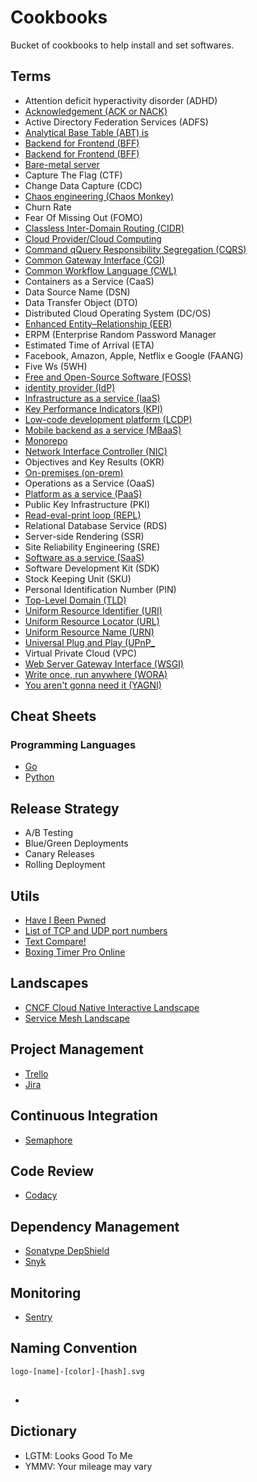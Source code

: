 # Cookbooks

<!--
1. https://www.linkedin.com/learning/learning-javascript-debugging-2/welcome
2. https://www.linkedin.com/learning/software-design-from-requirements-to-release/going-from-requirements-to-release
3. https://www.linkedin.com/learning/programming-foundations-beyond-the-fundamentals/broadening-your-knowledge-of-programming-fundamentals

https://www.linkedin.com/learning/web-components-and-modularization-practical-approaches/components-for-the-web
-->

Bucket of cookbooks to help install and set softwares.

## Terms

- Attention deficit hyperactivity disorder (ADHD)
- [Acknowledgement (ACK or NACK)](https://en.wikipedia.org/wiki/Acknowledgement_(data_networks))
- Active Directory Federation Services (ADFS)
- [Analytical Base Table (ABT) is](https://en.wikipedia.org/wiki/Analytical_base_table)
- [Backend for Frontend (BFF)](https://samnewman.io/patterns/architectural/bff/)
- [Backend for Frontend (BFF)](https://samnewman.io/patterns/architectural/bff/)
- [Bare-metal server](https://en.wikipedia.org/wiki/Bare-metal_server)
- Capture The Flag (CTF)
- Change Data Capture (CDC)
- [Chaos engineering (Chaos Monkey)](https://en.wikipedia.org/wiki/Chaos_engineering)
- Churn Rate
- Fear Of Missing Out (FOMO)
- [Classless Inter-Domain Routing (CIDR)](https://en.wikipedia.org/wiki/Classless_Inter-Domain_Routing)
- [Cloud Provider/Cloud Computing](https://en.wikipedia.org/wiki/Cloud_computing)
- [Command qQuery Responsibility Segregation (CQRS)](https://en.wikipedia.org/wiki/Command%E2%80%93query_separation#Command_query_responsibility_segregation)
- [Common Gateway Interface (CGI)](https://en.wikipedia.org/wiki/Common_Gateway_Interface)
- [Common Workflow Language (CWL)](https://www.commonwl.org/)
- Containers as a Service (CaaS)
- Data Source Name (DSN)
- Data Transfer Object (DTO)
- Distributed Cloud Operating System (DC/OS)
- [Enhanced Entity–Relationship (EER)](https://en.wikipedia.org/wiki/Enhanced_entity%E2%80%93relationship_model)
- ERPM (Enterprise Random Password Manager
- Estimated Time of Arrival (ETA)
- Facebook, Amazon, Apple, Netflix e Google (FAANG)
- Five Ws (5WH)
- [Free and Open-Source Software (FOSS)](https://en.wikipedia.org/wiki/Free_and_open-source_software)
- [identity provider (IdP)](https://en.wikipedia.org/wiki/Identity_provider)
- [Infrastructure as a service (IaaS)](https://en.wikipedia.org/wiki/Infrastructure_as_a_service)
- [Key Performance Indicators (KPI)](https://en.wikipedia.org/wiki/Performance_indicator)
- [Low-code development platform (LCDP)](https://en.wikipedia.org/wiki/Low-code_development_platform)
- [Mobile backend as a service (MBaaS)](https://en.wikipedia.org/wiki/Mobile_backend_as_a_service)
- [Monorepo](https://en.wikipedia.org/wiki/Monorepo)
- [Network Interface Controller (NIC)](https://en.wikipedia.org/wiki/Network_interface_controller)
- Objectives and Key Results (OKR)
- [On-premises (on-prem)](https://en.wikipedia.org/wiki/On-premises_software)
- Operations as a Service (OaaS)
- [Platform as a service (PaaS)](https://en.wikipedia.org/wiki/Platform_as_a_service)
- Public Key Infrastructure (PKI)
- [Read-eval-print loop (REPL)](https://en.wikipedia.org/wiki/Read-eval-print_loop)
- Relational Database Service (RDS)
- Server-side Rendering (SSR)
- Site Reliability Engineering (SRE)
- [Software as a service (SaaS)](https://en.wikipedia.org/wiki/Software_as_a_service)
- Software Development Kit (SDK)
- Stock Keeping Unit (SKU)
- Personal Identification Number (PIN)
- [Top-Level Domain (TLD)](https://en.wikipedia.org/wiki/Top-level_domain)
- [Uniform Resource Identifier (URI)](https://en.wikipedia.org/wiki/Uniform_resource_identifier)
- [Uniform Resource Locator (URL)](https://en.wikipedia.org/wiki/Uniform_resource_locator)
- [Uniform Resource Name (URN)](https://en.wikipedia.org/wiki/Uniform_resource_name)
- [Universal Plug and Play (UPnP_](https://en.wikipedia.org/wiki/Universal_Plug_and_Play)
- Virtual Private Cloud (VPC)
- [Web Server Gateway Interface (WSGI)](https://en.wikipedia.org/wiki/Web_Server_Gateway_Interface)
- [Write once, run anywhere (WORA)](https://en.wikipedia.org/wiki/Write_once,_run_anywhere)
- [You aren't gonna need it (YAGNI)](https://en.wikipedia.org/wiki/You_aren%27t_gonna_need_it)

## Cheat Sheets

### Programming Languages

- [Go](https://github.com/a8m/go-lang-cheat-sheet)
- [Python](https://github.com/gto76/python-cheatsheet)

## Release Strategy

- A/B Testing
- Blue/Green Deployments
- Canary Releases
- Rolling Deployment

## Utils

- [Have I Been Pwned](https://haveibeenpwned.com/)
- [List of TCP and UDP port numbers](https://en.wikipedia.org/wiki/List_of_TCP_and_UDP_port_numbers)
- [Text Compare!](https://text-compare.com/)
- [Boxing Timer Pro Online](http://www.onlineboxingtimer.com/)

## Landscapes

- [CNCF Cloud Native Interactive Landscape](https://landscape.cncf.io/)
- [Service Mesh Landscape](https://layer5.io/landscape/)

## Project Management

- [Trello](https://trello.com)
- [Jira](https://atlassian.com/software/jira)

## Continuous Integration

- [Semaphore](https://semaphoreci.com/)

## Code Review

- [Codacy](https://www.codacy.com/)

## Dependency Management

- [Sonatype DepShield](https://community.sonatype.com/c/depshield)
- [Snyk](https://snyk.io/)

## Monitoring

- [Sentry](https://sentry.io)

## Naming Convention

```txt
logo-[name]-[color]-[hash].svg
```

##

- [](https://github.com/manuelbieh/react-ssr-setup)

## Dictionary

- LGTM: Looks Good To Me
- YMMV: Your mileage may vary
